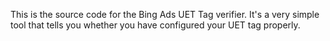 This is the source code for the Bing Ads UET Tag verifier. It's a very simple tool that tells you whether you have configured your UET tag properly. 
